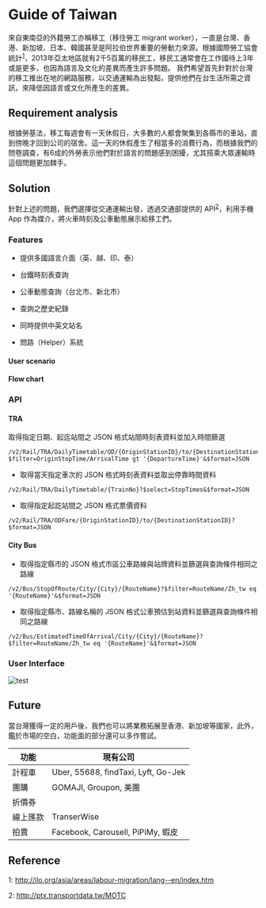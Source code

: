 Guide of Taiwan
===================


來自東南亞的外籍勞工亦稱移工（移住勞工 migrant worker），一直是台灣、香港、新加坡、日本、韓國甚至是阿拉伯世界重要的勞動力來源。根據國際勞工協會統計<sup>[1](#footnote1)</sup>，2013年亞太地區就有2千5百萬的移民工，移民工通常會在工作國待上3年或是更多，也因為語言及文化的差異而產生許多問題。
我們希望首先針對於台灣的移工推出在地的網路服務，以交通運輸為出發點，提供他們在台生活所需之資訊，來降低因語言或文化所產生的差異。

Requirement analysis
-----

根據勞基法，移工每週會有一天休假日，大多數的人都會聚集到各縣市的車站，直到傍晚才回到公司的宿舍。這一天的休假產生了相當多的消費行為，而根據我們的問卷調查，有6成的外勞表示他們對於語言的問題感到困擾，尤其搭乘大眾運輸時這個問題更加棘手。

Solution
-----

針對上述的問題，我們選擇從交通運輸出發，透過交通部提供的  API<sup>[2](#footnote2)</sup>，利用手機 App 作為媒介，將火車時刻及公車動態展示給移工們。

### Features

- 提供多國語言介面（英、越、印、泰）

- 台鐵時刻表查詢

- 公車動態查詢（台北市、新北市）

- 查詢之歷史紀錄

- 同時提供中英文站名

- 問路（Helper）系統
 
#### **User scenario**

#### **Flow chart**

### API 

#### **TRA**

取得指定日期、起迄站間之 JSON 格式站間時刻表資料並加入時間篩選
```
/v2/Rail/TRA/DailyTimetable/OD/{OriginStationID}/to/{DestinationStationID}/{TrainDate}?$filter=OriginStopTime/ArrivalTime gt '{DepartureTime}'&$format=JSON
```

- 取得當天指定車次的 JSON 格式時刻表資料並取出停靠時間資料
```
/v2/Rail/TRA/DailyTimetable/{TrainNo}?$select=StopTimes&$format=JSON
```

- 取得指定起訖站間之 JSON 格式票價資料
```
/v2/Rail/TRA/ODFare/{OriginStationID}/to/{DestinationStationID}?$format=JSON
```
#### **City Bus**
- 取得指定縣市的 JSON 格式市區公車路線與站牌資料並篩選與查詢條件相同之路線
```
/v2/Bus/StopOfRoute/City/{City}/{RouteName}?$filter=RouteName/Zh_tw eq '{RouteName}'&$format=JSON
```
- 取得指定縣市、路線名稱的 JSON 格式公車預估到站資料並篩選與查詢條件相同之路線
```
/v2/Bus/EstimatedTimeOfArrival/City/{City}/{RouteName}?$filter=RouteName/Zh_tw eq '{RouteName}'&$format=JSON
```


### User Interface

![test](http://imgur.com/50tBqsG.jpg)


Future
-----
當台灣獲得一定的用戶後，我們也可以將業務拓展至香港、新加坡等國家，此外，鑑於市場的空白，功能面的部分還可以多作嘗試。

功能|現有公司
---|----
計程車|Uber, 55688, findTaxi, Lyft, Go-Jek
團購|GOMAJI, Groupon, 美團
折價券|
線上匯款|TranserWise
拍賣|Facebook, Carousell, PiPiMy, 蝦皮

Reference
-----

<a name="footnote1">1</a>: http://ilo.org/asia/areas/labour-migration/lang--en/index.htm

<a name="footnote2">2</a>: http://ptx.transportdata.tw/MOTC